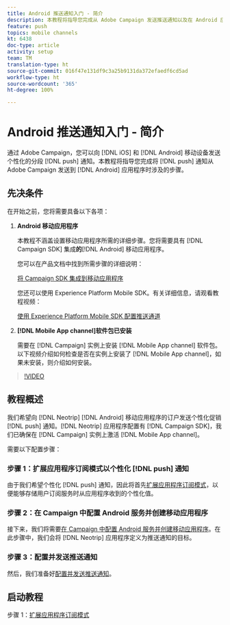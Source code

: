 ```yaml
---
title: Android 推送通知入门 - 简介
description: 本教程将指导您完成从 Adobe Campaign 发送推送通知以及在 Android 应用程序中接收这些通知所涉及的步骤。
feature: push
topics: mobile channels
kt: 6438
doc-type: article
activity: setup
team: TM
translation-type: ht
source-git-commit: 016f47e131df9c3a25b9131da372efaedf6cd5ad
workflow-type: ht
source-wordcount: '365'
ht-degree: 100%

---
```



# Android 推送通知入门 - 简介

通过 Adobe Campaign，您可以向 [!DNL iOS] 和 [!DNL Android] 移动设备发送个性化的分段 [!DNL push] 通知。本教程将指导您完成将 [!DNL push] 通知从 Adobe Campaign 发送到 [!DNL Android] 应用程序时涉及的步骤。

## 先决条件

在开始之前，您将需要具备以下各项：

1) **Android 移动应用程序**

   本教程不涵盖设置移动应用程序所需的详细步骤。您将需要具有 [!DNL Campaign SDK] 集成&#x200B;**的**[!DNL Android] 移动应用程序。

   您可以在产品文档中找到所需步骤的详细说明：

   [将 Campaign SDK 集成到移动应用程序](https://experienceleague.adobe.com/docs/campaign-classic/using/sending-messages/sending-push-notifications/integrating-campaign-sdk-into-the-mobile-application.html?lang=zh-Hans)

   您还可以使用 Experience Platform Mobile SDK。有关详细信息，请观看教程视频：

   [使用 Experience Platform Mobile SDK 配置推送通道](https://experienceleague.adobe.com/docs/campaign-classic-learn/tutorials/sending-messages/push-channel/configure-push-using-aep-mobile-sdk.html?lang=zh-Hans)

2) **[!DNL Mobile App channel]软件包已安装**

   需要在 [!DNL Campaign] 实例上安装 [!DNL Mobile App channel] 软件包。以下视频介绍如何检查是否在实例上安装了 [!DNL Mobile App channel]，如果未安装，则介绍如何安装。

>[!VIDEO](https://video.tv.adobe.com/v/326544?quality=12&captions=chi_hans)

## 教程概述

我们希望向 [!DNL Neotrip] [!DNL Android] 移动应用程序的订户发送个性化促销 [!DNL push] 通知。[!DNL Neotrip] 应用程序配置有 [!DNL Campaign SDK]，我们已确保在 [!DNL Campaign] 实例上激活 [!DNL Mobile App channel]。

需要以下配置步骤：

### 步骤 1：扩展应用程序订阅模式以个性化 [!DNL push] 通知

由于我们希望个性化 [!DNL push] 通知，因此将首先[扩展应用程序订阅模式](/help/tutorial-getting-started-with-push-notifications-for-android/extending-the-app-subscription-schema.md)，以便能够存储用户订阅服务时从应用程序收到的个性化值。

### 步骤 2：在 Campaign 中配置 Android 服务并创建移动应用程序

接下来，我们将需要[在 Campaign 中配置 Android 服务并创建移动应用程序](/help/tutorial-getting-started-with-push-notifications-for-android/configuring-an-android-service-in-campaign.md)。在此步骤中，我们会将 [!DNL Neotrip] 应用程序定义为推送通知的目标。

### 步骤 3：配置并发送推送通知

然后，我们准备好[配置并发送推送通知](/help/tutorial-getting-started-with-push-notifications-for-android/configuring-and-sending-push-notifications.md)。

## 启动教程

步骤 1：[扩展应用程序订阅模式](/help/tutorial-getting-started-with-push-notifications-for-android/extending-the-app-subscription-schema.md)
